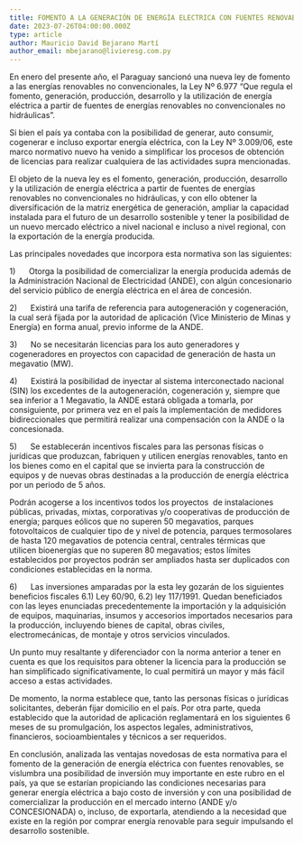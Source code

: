 ```yaml
---
title: FOMENTO A LA GENERACIÓN DE ENERGÍA ELECTRICA CON FUENTES RENOVABLES
date: 2023-07-26T04:00:00.000Z
type: article
author: Mauricio David Bejarano Martí
author_email: mbejarano@livieresg.com.py
---
```


En enero del presente año, el Paraguay sancionó una nueva ley de fomento a las energías renovables no
convencionales, la Ley Nº 6.977 “Que regula el fomento, generación, producción, desarrollo y la utilización de energía eléctrica a partir de fuentes de energías renovables no convencionales no hidráulicas”.

Si bien el país ya contaba con la posibilidad de generar, auto consumir, cogenerar e incluso exportar energía
eléctrica, con la Ley Nº 3.009/06, este marco normativo nuevo ha venido a simplificar los procesos de obtención de licencias para realizar cualquiera de las actividades supra mencionadas.

El objeto de la nueva ley es el fomento, generación, producción, desarrollo y la utilización de energía eléctrica a partir de fuentes de energías renovables no convencionales no hidráulicas, y con ello obtener la diversificación de la matriz energética de generación, ampliar la capacidad instalada para el futuro de un desarrollo sostenible y tener la posibilidad de un nuevo mercado eléctrico a nivel nacional e incluso a nivel regional, con la exportación de la energía producida.

Las principales novedades que incorpora esta normativa son las siguientes: 

1\)      Otorga la posibilidad de comercializar la energía producida además de la Administración Nacional de Electricidad (ANDE), con algún concesionario del servicio público de energía eléctrica en el área de concesión.

2\)      Existirá una tarifa de referencia para autogeneración y cogeneración, la cual será fijada por la autoridad de aplicación (Vice Ministerio de Minas y Energía) en forma anual, previo informe de la ANDE. 

3\)      No se necesitarán licencias para los auto generadores y cogeneradores en proyectos con capacidad de generación de hasta un megavatio (MW). 

4\)      Existirá la posibilidad de inyectar al sistema interconectado nacional (SIN) los excedentes de la autogeneración, cogeneración y, siempre que sea inferior a 1 Megavatio, la ANDE estará obligada a tomarla, por consiguiente, por primera vez en el país la implementación de medidores bidireccionales que permitirá realizar una compensación con la ANDE o la concesionada. 

5\)      Se establecerán incentivos fiscales para las personas físicas o jurídicas que produzcan, fabriquen y utilicen energías renovables, tanto en los bienes como en el capital que se invierta para la construcción de equipos y de nuevas obras destinadas a la producción de energía eléctrica por un periodo de 5 años.


Podrán acogerse a los incentivos todos los proyectos  de instalaciones públicas, privadas, mixtas, corporativas y/o cooperativas de producción de energía; parques eólicos que no superen 50 megavatios, parques fotovoltaicos de cualquier tipo de y nivel de potencia, parques termosolares de hasta 120 megavatios de potencia central,
centrales térmicas que utilicen bioenergías que no superen 80 megavatios; estos límites establecidos por proyectos podrán ser ampliados hasta ser duplicados con condiciones establecidas en la norma. 

6\)      Las inversiones amparadas por la esta ley gozarán de los siguientes beneficios fiscales 6.1) Ley 60/90, 6.2) ley 117/1991. Quedan beneficiados con las leyes enunciadas precedentemente la importación y la adquisición de equipos, maquinarias, insumos y accesorios importados necesarios para la producción, incluyendo bienes de capital, obras civiles, electromecánicas, de montaje y otros servicios vinculados. 

Un punto muy resaltante y diferenciador con la norma anterior a tener en cuenta es que los requisitos para obtener la licencia para la producción se han simplificado significativamente, lo cual permitirá un mayor y más fácil acceso a estas actividades.

De momento, la norma establece que, tanto las personas físicas o jurídicas solicitantes, deberán fijar domicilio
en el país. Por otra parte, queda establecido que la autoridad de aplicación reglamentará en los siguientes 6 meses de su promulgación, los aspectos legales, administrativos, financieros, socioambientales y técnicos a ser
requeridos. 

En conclusión, analizada las ventajas novedosas de esta normativa para el fomento de la generación de energía
eléctrica con fuentes renovables, se vislumbra una posibilidad de inversión muy importante en este rubro en el país, ya que se estarían propiciando las condiciones necesarias para generar energía eléctrica a bajo costo de inversión y con una posibilidad de comercializar la producción en el mercado interno (ANDE y/o CONCESIONADA) o, incluso, de exportarla, atendiendo a la necesidad que existe en la región por comprar energía renovable para seguir impulsando el desarrollo sostenible.  
